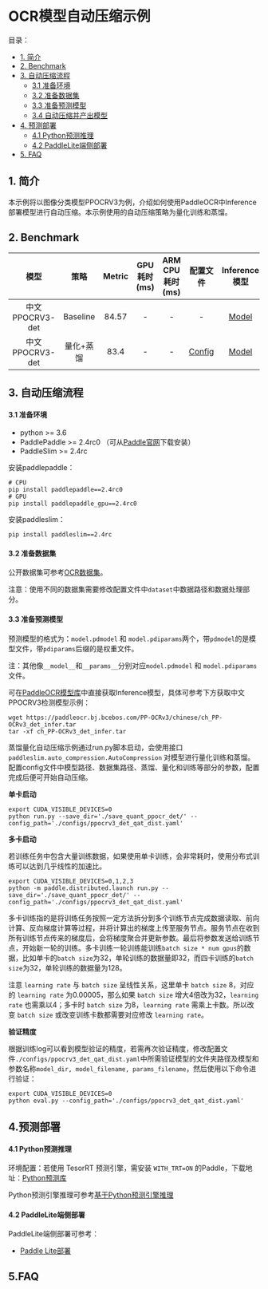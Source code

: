 # OCR模型自动压缩示例

目录：
- [1. 简介](#1简介)
- [2. Benchmark](#2Benchmark)
- [3. 自动压缩流程](#自动压缩流程)
  - [3.1 准备环境](#31-准备准备)
  - [3.2 准备数据集](#32-准备数据集)
  - [3.3 准备预测模型](#33-准备预测模型)
  - [3.4 自动压缩并产出模型](#34-自动压缩并产出模型)
- [4. 预测部署](#4预测部署)
  - [4.1 Python预测推理](#41-Python预测推理)
  - [4.2 PaddleLite端侧部署](#42-PaddleLite端侧部署)
- [5. FAQ](5FAQ)


## 1. 简介
本示例将以图像分类模型PPOCRV3为例，介绍如何使用PaddleOCR中Inference部署模型进行自动压缩。本示例使用的自动压缩策略为量化训练和蒸馏。

## 2. Benchmark
| 模型 | 策略 | Metric | GPU 耗时(ms) | ARM CPU 耗时(ms) | 配置文件 | Inference模型 |
|:------:|:------:|:------:|:------:|:------:|:------:|:------:|
| 中文PPOCRV3-det | Baseline | 84.57 | - | - | - | [Model](https://paddleocr.bj.bcebos.com/PP-OCRv3/chinese/ch_PP-OCRv3_det_infer.tar) |
| 中文PPOCRV3-det | 量化+蒸馏 | 83.4 | - | - | [Config](./configs/ppocrv3_det_qat_dist.yaml) | [Model](https://bj.bcebos.com/v1/paddle-slim-models/act/PPOCRV3_det_QAT.tar) |


## 3. 自动压缩流程

#### 3.1 准备环境

- python >= 3.6
- PaddlePaddle >= 2.4rc0 （可从[Paddle官网](https://www.paddlepaddle.org.cn/install/quick?docurl=/documentation/docs/zh/install/pip/linux-pip.html)下载安装）
- PaddleSlim >= 2.4rc

安装paddlepaddle：
```shell
# CPU
pip install paddlepaddle==2.4rc0
# GPU
pip install paddlepaddle_gpu==2.4rc0
```

安装paddleslim：
```shell
pip install paddleslim==2.4rc
```

#### 3.2 准备数据集
公开数据集可参考[OCR数据集](https://github.com/PaddlePaddle/PaddleOCR/blob/release/2.6/doc/doc_ch/dataset/ocr_datasets.md)。

注意：使用不同的数据集需要修改配置文件中`dataset`中数据路径和数据处理部分。

#### 3.3 准备预测模型
预测模型的格式为：`model.pdmodel` 和 `model.pdiparams`两个，带`pdmodel`的是模型文件，带`pdiparams`后缀的是权重文件。

注：其他像`__model__`和`__params__`分别对应`model.pdmodel` 和 `model.pdiparams`文件。

可在[PaddleOCR模型库](https://github.com/PaddlePaddle/PaddleOCR/blob/release/2.6/doc/doc_ch/models_list.md)中直接获取Inference模型，具体可参考下方获取中文PPOCRV3检测模型示例：

```shell
wget https://paddleocr.bj.bcebos.com/PP-OCRv3/chinese/ch_PP-OCRv3_det_infer.tar
tar -xf ch_PP-OCRv3_det_infer.tar
```

蒸馏量化自动压缩示例通过run.py脚本启动，会使用接口 ```paddleslim.auto_compression.AutoCompression``` 对模型进行量化训练和蒸馏。配置config文件中模型路径、数据集路径、蒸馏、量化和训练等部分的参数，配置完成后便可开始自动压缩。

**单卡启动**

```shell
export CUDA_VISIBLE_DEVICES=0
python run.py --save_dir='./save_quant_ppocr_det/' --config_path='./configs/ppocrv3_det_qat_dist.yaml'
```

**多卡启动**

若训练任务中包含大量训练数据，如果使用单卡训练，会非常耗时，使用分布式训练可以达到几乎线性的加速比。

```shell
export CUDA_VISIBLE_DEVICES=0,1,2,3
python -m paddle.distributed.launch run.py --save_dir='./save_quant_ppocr_det/' --config_path='./configs/ppocrv3_det_qat_dist.yaml'
```
多卡训练指的是将训练任务按照一定方法拆分到多个训练节点完成数据读取、前向计算、反向梯度计算等过程，并将计算出的梯度上传至服务节点。服务节点在收到所有训练节点传来的梯度后，会将梯度聚合并更新参数。最后将参数发送给训练节点，开始新一轮的训练。多卡训练一轮训练能训练```batch size * num gpus```的数据，比如单卡的```batch size```为32，单轮训练的数据量即32，而四卡训练的```batch size```为32，单轮训练的数据量为128。

注意 ```learning rate``` 与 ```batch size``` 呈线性关系，这里单卡 ```batch size``` 8，对应的 ```learning rate``` 为0.00005，那么如果 ```batch size``` 增大4倍改为32，```learning rate``` 也需乘以4；多卡时 ```batch size``` 为8，```learning rate``` 需乘上卡数。所以改变 ```batch size``` 或改变训练卡数都需要对应修改 ```learning rate```。


**验证精度**

根据训练log可以看到模型验证的精度，若需再次验证精度，修改配置文件```./configs/ppocrv3_det_qat_dist.yaml```中所需验证模型的文件夹路径及模型和参数名称```model_dir, model_filename, params_filename```，然后使用以下命令进行验证：

```shell
export CUDA_VISIBLE_DEVICES=0
python eval.py --config_path='./configs/ppocrv3_det_qat_dist.yaml'
```

## 4.预测部署
#### 4.1 Python预测推理

环境配置：若使用 TesorRT 预测引擎，需安装 ```WITH_TRT=ON``` 的Paddle，下载地址：[Python预测库](https://paddleinference.paddlepaddle.org.cn/master/user_guides/download_lib.html#python)

Python预测引擎推理可参考[基于Python预测引擎推理](https://github.com/PaddlePaddle/PaddleOCR/blob/9cdab61d909eb595af849db885c257ca8c74cb57/doc/doc_ch/inference_ppocr.md)

#### 4.2 PaddleLite端侧部署
PaddleLite端侧部署可参考：
- [Paddle Lite部署](https://github.com/PaddlePaddle/PaddleOCR/tree/9cdab61d909eb595af849db885c257ca8c74cb57/deploy/lite)

## 5.FAQ
